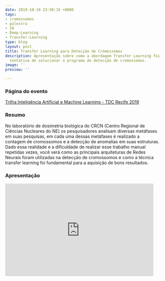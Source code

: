 ```yaml
---
date: 2019-10-10 23:50:15 +0000
tags:
- cromossomos
- palestra
- IA
- Deep-Learning
- Transfer-Learning
type: blog
layout: post
title: Transfer Learning para Detecção de Cromossomos
description: Apresentação sobre como a abordagem Transfer Learning foi utilizada na
  tentativa de solucionar o programa de detecção de cromossomos.
image: ''
preview: ''

---
```

### Página do evento
[Trilha Inteligência Artificial e Machine Learning - TDC Recife 2019](https://thedevconf.com/tdc/2019/recife/trilha-inteligencia-artificial-e-machine-learning)

### Resumo
No laboratório de dosimetria biológica do CRCN (Centro Regional de Ciências Nucleares do NE) os pesquisadores analisam diversas metáfases em suas pesquisas, em cada uma dessas metáfases é realizado a contagem de cromossomos e a detecção de anomalias em suas estruturas. Dado essa realidade e a dificuldade de realizar esse trabalho manual repetidas vezes, você verá como as principais arquiteturas de Redes Neurais foram utilizadas na detecção de cromossomos e como a técnica transfer learning foi fundamental para a aquisição de bons resultados. 

### Apresentação
<iframe src="https://docs.google.com/presentation/d/e/2PACX-1vTHPYwDOGhEGv10P3063p7eBvd599fiWKsiOS-VS59iTq4HOwVAecBpSFPbEpHSfg-0AVQwtvdtwEV3/embed?start=false&loop=false&delayms=3000" frameborder="0" width="480" height="299" allowfullscreen="true" mozallowfullscreen="true" webkitallowfullscreen="true"></iframe>